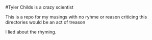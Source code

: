 #Tyler Childs is a crazy scientist

This is a repo for my musings with no ryhme or reason
criticing this directories would be an act of treason

I lied about the rhyming.
